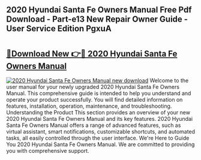 ## 2020 Hyundai Santa Fe Owners Manual Free Pdf Download - Part-e13 New Repair Owner Guide - User Service Edition PgxuA

# <h2><a href="http://bc44101.oget.top/?id=2020+Hyundai+Santa+Fe+Owners+Manual">🔗Download New 👉🔴 2020 Hyundai Santa Fe Owners Manual</a></h2>

[![2020 Hyundai Santa Fe Owners Manual new download](https://i.imgur.com/5g1atiW.png)](http://bc44101.oget.top/?id=2020+Hyundai+Santa+Fe+Owners+Manual)
Welcome to the user manual for your newly upgraded 2020 Hyundai Santa Fe Owners Manual. This comprehensive guide is intended to help you understand and operate your product successfully. You will find detailed information on features, installation, operation, maintenance, and troubleshooting. Understanding the Product This section provides an overview of your new 2020 Hyundai Santa Fe Owners Manual and its key features. 2020 Hyundai Santa Fe Owners Manual offers a range of advanced features, such as virtual assistant, smart notifications, customizable shortcuts, and automated tasks, all easily controlled through the user interface. We're Here to Guide You 2020 Hyundai Santa Fe Owners Manual. We are committed to providing you with comprehensive support.
